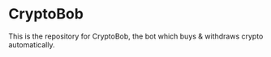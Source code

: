 CryptoBob
=========

This is the repository for CryptoBob, the bot which buys & withdraws crypto automatically.
